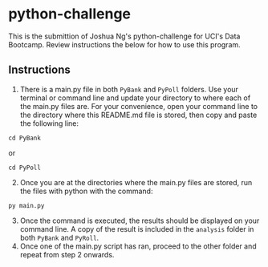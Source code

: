 # python-challenge
This is the submittion of Joshua Ng's python-challenge for UCI's Data Bootcamp. Review instructions the below for how to use this program.

## Instructions
1. There is a main.py file in both `PyBank` and `PyPoll` folders. Use your terminal or command line and update your directory to where each of the main.py files are. For your convenience, open your command line to the directory where this README.md file is stored, then copy and paste the following line: 
```
cd PyBank
```
or
```
cd PyPoll
```
2. Once you are at the directories where the main.py files are stored, run the files with python with the command:
```
py main.py
```
3. Once the command is executed, the results should be displayed on your command line. A copy of the result is included in the `analysis` folder in both `PyBank` and `PyRoll`.
4. Once one of the main.py script has ran, proceed to the other folder and repeat from step 2 onwards.